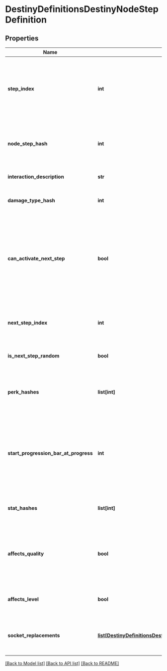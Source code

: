 # DestinyDefinitionsDestinyNodeStepDefinition

## Properties
Name | Type | Description | Notes
------------ | ------------- | ------------- | -------------
**step_index** | **int** | The index of this step in the list of Steps on the Talent Node.  Unfortunately, this is the closest thing we have to an identifier for the Step:steps are not provided a content version agnostic identifier.  This means that,when you are dealing with talent nodes, you will need to first ensure that you havethe latest version of content. | [optional] 
**node_step_hash** | **int** | The hash of this node step.  Unfortunately, while it can be used to uniquely identifythe step within a node, it is also content version dependent and should not be relied onwithout ensuring you have the latest vesion of content. | [optional] 
**interaction_description** | **str** | If you can interact with this node in some way, this is the localized descriptionof that interaction. | [optional] 
**damage_type_hash** | **int** | If the step provides a damage type, this will be the hash identifier used to look upthe damage type&#39;s DestinyDamageTypeDefinition. | [optional] 
**can_activate_next_step** | **bool** | There was a time when talent nodes could be activated multiple times, andthe effects of subsequent Steps would be compounded on each other, essentially\&quot;upgrading\&quot; the node.  We have moved away from this, but theoretically the capabilitystill exists.  I continue to return this in case it is used in the future: if true andthis step is the current step in the node, you are allowed to activate the nodea second time to receive the benefits of the next step in the node, which will thenbecome the active step. | [optional] 
**next_step_index** | **int** | The stepIndex of the next step in the talent node, or -1 if this is the last step or ifthe next step to be chosen is random.  This doesn&#39;t really matter anymore unless canActivateNextStep begins to be used again. | [optional] 
**is_next_step_random** | **bool** | If true, the next step to be chosen is random, and if you&#39;re allowed to activate thenext step. (if canActivateNextStep &#x3D; true) | [optional] 
**perk_hashes** | **list[int]** | The list of hash identifiers for Perks (DestinySandboxPerkDefinition) that are appliedwhen this step is active.  Perks provide a variety of benefits and modifications - examineDestinySandboxPerkDefinition to learn more. | [optional] 
**start_progression_bar_at_progress** | **int** | When the Talent Grid&#39;s progression reaches this value, the circular \&quot;progress bar\&quot; thatsurrounds the talent node should be shown.  This also indicates the lower bound of saidprogress bar, with the upper bound being the progress required to reach activationRequirement.gridLevel. (at some point I should precalculate the upper bound and putit in the definition to save people time) | [optional] 
**stat_hashes** | **list[int]** | When the step provides stat benefits on the item or character, this is the list of hash identifiersfor stats (DestinyStatDefinition) that are provided. | [optional] 
**affects_quality** | **bool** | If this is true, the step affects the item&#39;s Quality in some way.  See DestinyInventoryItemDefinitionfor more information about the meaning of Quality.  I already made a joke about Zen and the Art ofMotorcycle Maintenance elsewhere in the documentation, so I will avoid doing it again.  Oops too late | [optional] 
**affects_level** | **bool** | If true, this step can affect the level of the item.  See DestinyInventoryItemDefintion for moreinformation about item levels and their effect on stats. | [optional] 
**socket_replacements** | [**list[DestinyDefinitionsDestinyNodeSocketReplaceResponse]**](DestinyDefinitionsDestinyNodeSocketReplaceResponse.md) | If this step is activated, this will be a list of information used to replace socket itemswith new Plugs.  See DestinyInventoryItemDefinition for more information about sockets and plugs. | [optional] 

[[Back to Model list]](../README.md#documentation-for-models) [[Back to API list]](../README.md#documentation-for-api-endpoints) [[Back to README]](../README.md)


